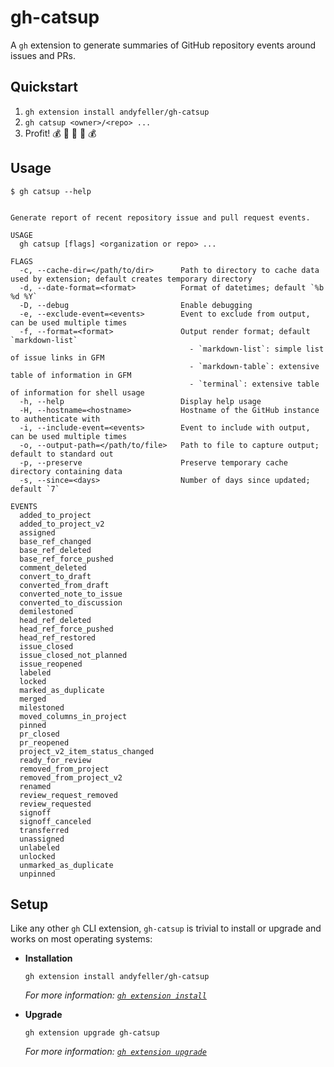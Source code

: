 # gh-catsup

A `gh` extension to generate summaries of GitHub repository events around issues and PRs.

## Quickstart

1. `gh extension install andyfeller/gh-catsup`
1. `gh catsup <owner>/<repo> ...`
1. Profit! :moneybag: :money_with_wings: :money_mouth_face: :money_with_wings: :moneybag:

## Usage

```shell
$ gh catsup --help


Generate report of recent repository issue and pull request events.

USAGE
  gh catsup [flags] <organization or repo> ...

FLAGS
  -c, --cache-dir=</path/to/dir>      Path to directory to cache data used by extension; default creates temporary directory
  -d, --date-format=<format>          Format of datetimes; default `%b %d %Y`
  -D, --debug                         Enable debugging
  -e, --exclude-event=<events>        Event to exclude from output, can be used multiple times
  -f, --format=<format>               Output render format; default `markdown-list`
                                        - `markdown-list`: simple list of issue links in GFM
                                        - `markdown-table`: extensive table of information in GFM
                                        - `terminal`: extensive table of information for shell usage
  -h, --help                          Display help usage
  -H, --hostname=<hostname>           Hostname of the GitHub instance to authenticate with
  -i, --include-event=<events>        Event to include with output, can be used multiple times
  -o, --output-path=</path/to/file>   Path to file to capture output; default to standard out
  -p, --preserve                      Preserve temporary cache directory containing data
  -s, --since=<days>                  Number of days since updated; default `7`

EVENTS
  added_to_project
  added_to_project_v2
  assigned
  base_ref_changed
  base_ref_deleted
  base_ref_force_pushed
  comment_deleted
  convert_to_draft
  converted_from_draft
  converted_note_to_issue
  converted_to_discussion
  demilestoned
  head_ref_deleted
  head_ref_force_pushed
  head_ref_restored
  issue_closed
  issue_closed_not_planned
  issue_reopened
  labeled
  locked
  marked_as_duplicate
  merged
  milestoned
  moved_columns_in_project
  pinned
  pr_closed
  pr_reopened
  project_v2_item_status_changed
  ready_for_review
  removed_from_project
  removed_from_project_v2
  renamed
  review_request_removed
  review_requested
  signoff
  signoff_canceled
  transferred
  unassigned
  unlabeled
  unlocked
  unmarked_as_duplicate
  unpinned
```

## Setup

Like any other `gh` CLI extension, `gh-catsup` is trivial to install or upgrade and works on most operating systems:

- **Installation**

  ```shell
  gh extension install andyfeller/gh-catsup
  ```
  
  _For more information: [`gh extension install`](https://cli.github.com/manual/gh_extension_install)_

- **Upgrade**

  ```shell
  gh extension upgrade gh-catsup
  ```

  _For more information: [`gh extension upgrade`](https://cli.github.com/manual/gh_extension_upgrade)_
